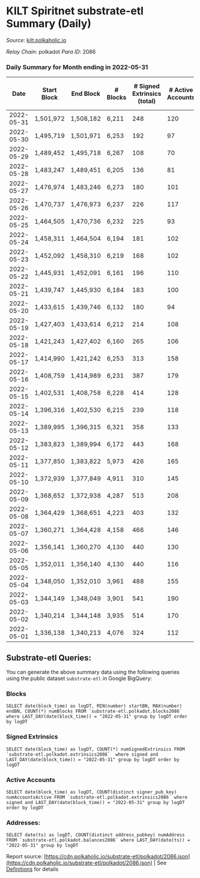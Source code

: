 # KILT Spiritnet substrate-etl Summary (Daily)

_Source_: [kilt.polkaholic.io](https://kilt.polkaholic.io)

*Relay Chain*: polkadot
*Para ID*: 2086



### Daily Summary for Month ending in 2022-05-31


| Date | Start Block | End Block | # Blocks | # Signed Extrinsics (total) | # Active Accounts | # Passive | # New | # Addresses with Balances | # Events | # Transfers | # XCM Transfers In | # XCM Transfers Out |
| ---- | ----------- | --------- | -------- | --------------------------- | ----------------- | --------- | ----- | ------------------------- | -------- | ----------- | ------------------ | ------------------- |
| 2022-05-31 | 1,501,972 | 1,508,182 | 6,211  | 248 | 120 |  |  | 15,037 | 472,731 | 150 ($5,204,149.88) |   |   |
| 2022-05-30 | 1,495,719 | 1,501,971 | 6,253  | 192 | 97 |  |  | 15,025 | 476,134 | 96 ($173,670.22) |   |   |
| 2022-05-29 | 1,489,452 | 1,495,718 | 6,267  | 108 | 70 |  |  | 15,020 | 476,561 | 53 ($694,768.09) |   |   |
| 2022-05-28 | 1,483,247 | 1,489,451 | 6,205  | 136 | 81 |  |  | 15,009 | 470,809 | 96 ($115,643.46) |   |   |
| 2022-05-27 | 1,476,974 | 1,483,246 | 6,273  | 180 | 101 |  |  | 15,003 | 475,873 | 112 ($272,147.73) |   |   |
| 2022-05-26 | 1,470,737 | 1,476,973 | 6,237  | 226 | 117 |  |  | 14,995 | 474,807 | 154 ($554,988.55) |   |   |
| 2022-05-25 | 1,464,505 | 1,470,736 | 6,232  | 225 | 93 |  |  | 14,985 | 474,063 | 140 ($602,202.01) |   |   |
| 2022-05-24 | 1,458,311 | 1,464,504 | 6,194  | 181 | 102 |  |  | 14,978 | 470,074 | 86 ($910,351.61) |   |   |
| 2022-05-23 | 1,452,092 | 1,458,310 | 6,219  | 168 | 102 |  |  | 14,970 | 472,154 | 102 ($823,419.68) |   |   |
| 2022-05-22 | 1,445,931 | 1,452,091 | 6,161  | 196 | 110 |  |  | 14,964 | 467,374 | 123 ($2,026,863.12) |   |   |
| 2022-05-21 | 1,439,747 | 1,445,930 | 6,184  | 183 | 100 |  |  | 14,960 | 470,201 | 96 ($2,756,624.51) |   |   |
| 2022-05-20 | 1,433,615 | 1,439,746 | 6,132  | 180 | 94 |  |  | 14,947 | 466,974 | 112 ($449,494.73) |   |   |
| 2022-05-19 | 1,427,403 | 1,433,614 | 6,212  | 214 | 108 |  |  | 14,933 | 473,497 | 131 ($491,688.55) |   |   |
| 2022-05-18 | 1,421,243 | 1,427,402 | 6,160  | 265 | 106 |  |  | 14,930 | 469,670 | 199 ($2,210,910.99) |   |   |
| 2022-05-17 | 1,414,990 | 1,421,242 | 6,253  | 313 | 158 |  |  | 14,905 | 475,938 | 174 ($967,272.48) |   |   |
| 2022-05-16 | 1,408,759 | 1,414,989 | 6,231  | 387 | 179 |  |  | 14,891 | 475,561 | 238 ($839,194.40) |   |   |
| 2022-05-15 | 1,402,531 | 1,408,758 | 6,228  | 414 | 128 |  |  | 14,867 | 476,071 | 321 ($1,345,501.73) |   |   |
| 2022-05-14 | 1,396,316 | 1,402,530 | 6,215  | 239 | 118 |  |  | 14,853 | 473,102 | 162 ($577,032.23) |   |   |
| 2022-05-13 | 1,389,995 | 1,396,315 | 6,321  | 358 | 133 |  |  | 14,840 | 482,558 | 257 ($1,842,369.36) |   |   |
| 2022-05-12 | 1,383,823 | 1,389,994 | 6,172  | 443 | 168 |  |  | 14,821 | 470,873 | 351 ($1,811,511.78) |   |   |
| 2022-05-11 | 1,377,850 | 1,383,822 | 5,973  | 426 | 165 |  |  | 14,812 | 456,397 | 333 ($1,558,814.74) |   |   |
| 2022-05-10 | 1,372,939 | 1,377,849 | 4,911  | 310 | 145 |  |  | 14,790 | 374,788 | 229 ($2,904,972.52) |   |   |
| 2022-05-09 | 1,368,652 | 1,372,938 | 4,287  | 513 | 208 |  |  | 14,751 | 329,110 | 379 ($4,750,397.76) |   |   |
| 2022-05-08 | 1,364,429 | 1,368,651 | 4,223  | 403 | 132 |  |  | 14,732 | 323,833 | 251 ($863,947.80) |   |   |
| 2022-05-07 | 1,360,271 | 1,364,428 | 4,158  | 466 | 146 |  |  | 14,712 | 319,635 | 229 ($643,191.91) |   |   |
| 2022-05-06 | 1,356,141 | 1,360,270 | 4,130  | 440 | 130 |  |  | 14,705 | 316,942 | 241 ($2,021,904.57) |   |   |
| 2022-05-05 | 1,352,011 | 1,356,140 | 4,130  | 440 | 116 |  |  | 14,675 | 317,376 | 154 ($418,539.66) |   |   |
| 2022-05-04 | 1,348,050 | 1,352,010 | 3,961  | 488 | 155 |  |  | 14,670 | 304,614 | 282 ($1,144,563.78) |   |   |
| 2022-05-03 | 1,344,149 | 1,348,049 | 3,901  | 541 | 190 |  |  | 14,651 | 300,439 | 362 ($2,644,864.53) |   |   |
| 2022-05-02 | 1,340,214 | 1,344,148 | 3,935  | 514 | 170 |  |  | 14,591 | 302,786 | 363 ($4,480,572.77) |   |   |
| 2022-05-01 | 1,336,138 | 1,340,213 | 4,076  | 324 | 112 |  |  | 14,489 | 312,401 | 109 ($367,875.35) |   |   |

## Substrate-etl Queries:
You can generate the above summary data using the following queries using the public dataset `substrate-etl` in Google BigQuery:


### Blocks
```
SELECT date(block_time) as logDT, MIN(number) startBN, MAX(number) endBN, COUNT(*) numBlocks FROM `substrate-etl.polkadot.blocks2086`  where LAST_DAY(date(block_time)) = "2022-05-31" group by logDT order by logDT
```


### Signed Extrinsics
```
SELECT date(block_time) as logDT, COUNT(*) numSignedExtrinsics FROM `substrate-etl.polkadot.extrinsics2086`  where signed and LAST_DAY(date(block_time)) = "2022-05-31" group by logDT order by logDT
```


### Active Accounts
```
SELECT date(block_time) as logDT, COUNT(distinct signer_pub_key) numAccountsActive FROM `substrate-etl.polkadot.extrinsics2086` where signed and LAST_DAY(date(block_time)) = "2022-05-31" group by logDT order by logDT
```


### Addresses:
```
SELECT date(ts) as logDT, COUNT(distinct address_pubkey) numAddress FROM `substrate-etl.polkadot.balances2086` where LAST_DAY(date(ts)) = "2022-05-31" group by logDT
```



Report source: [https://cdn.polkaholic.io/substrate-etl/polkadot/2086.json](https://cdn.polkaholic.io/substrate-etl/polkadot/2086.json) | See [Definitions](/DEFINITIONS.md) for details
